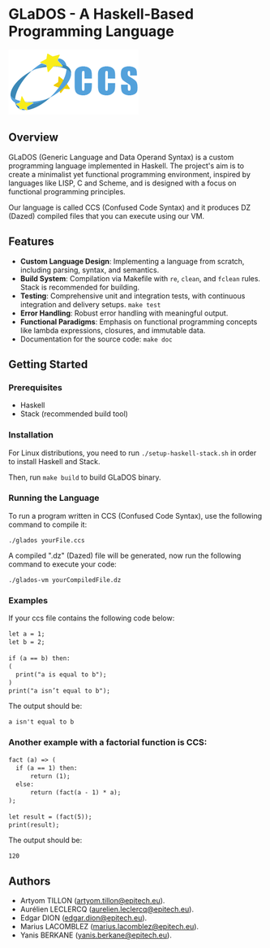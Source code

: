 # GLaDOS - A Haskell-Based Programming Language

![1705261792661](image/README/1705261792661.png)![1705262268662](image/README/1705262268662.png)

## Overview

GLaDOS (Generic Language and Data Operand Syntax) is a custom programming language implemented in Haskell. The project's aim is to create a minimalist yet functional programming environment, inspired by languages like LISP, C and Scheme, and is designed with a focus on functional programming principles.

Our language is called CCS (Confused Code Syntax) and it produces DZ (Dazed) compiled files that you can execute using our VM.

## Features

- **Custom Language Design**: Implementing a language from scratch, including parsing, syntax, and semantics.
- **Build System**: Compilation via Makefile with `re`, `clean`, and `fclean` rules. Stack is recommended for building.
- **Testing**: Comprehensive unit and integration tests, with continuous integration and delivery setups. `make test`
- **Error Handling**: Robust error handling with meaningful output.
- **Functional Paradigms**: Emphasis on functional programming concepts like lambda expressions, closures, and immutable data.
- Documentation for the source code: `make doc`

## Getting Started

### Prerequisites

- Haskell
- Stack (recommended build tool)

### Installation

For Linux distributions, you need to run `./setup-haskell-stack.sh` in order to install Haskell and Stack.

Then, run `make build` to build GLaDOS binary.

### Running the Language

To run a program written in CCS (Confused Code Syntax), use the following command to compile it:

```
./glados yourFile.ccs 
```

A compiled ".dz" (Dazed) file will be generated, now run the following command to execute your code:

```
./glados-vm yourCompiledFile.dz
```

### Examples

If your ccs file contains the following code below:

```
let a = 1;
let b = 2;

if (a == b) then:
(
  print("a is equal to b");
)
print("a isn’t equal to b");
```

The output should be:

```
a isn't equal to b
```

### Another example with a factorial function is CCS:

```
fact (a) => (
  if (a == 1) then:
      return (1);
  else:
      return (fact(a - 1) * a);
);

let result = (fact(5));
print(result);
```

The output should be:

```
120
```

## Authors

- Artyom TILLON (artyom.tillon@epitech.eu).
- Aurélien LECLERCQ (aurelien.leclercq@epitech.eu).
- Edgar DION (edgar.dion@epitech.eu).
- Marius LACOMBLEZ (marius.lacomblez@epitech.eu).
- Yanis BERKANE (yanis.berkane@epitech.eu).
